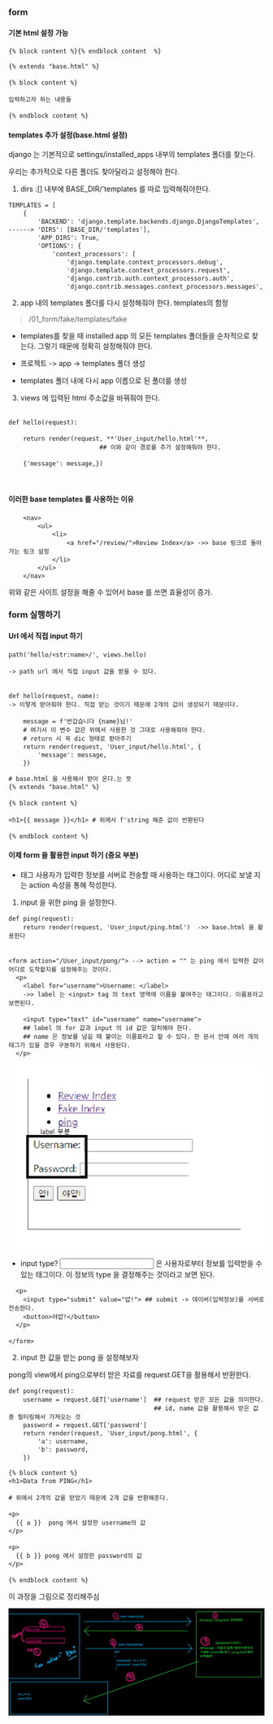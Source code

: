 ### form


#### 기본 html 설정 가능


```
{% block content %}{% endblock content  %}
```


```
{% extends "base.html" %} 

{% block content %}

입력하고자 하는 내용들

{% endblock content %}
```

#### templates 추가 설정(base.html 설정)

django 는 기본적으로 settings/installed_apps 내부의 templates 폴더를 찾는다.

우리는 추가적으로 다른 폴더도 찾아달라고 설정해야 한다.

1. dirs :[] 내부에 BASE_DIR/'templates 를 따로 입력해줘야한다.

```
TEMPLATES = [
    {
        'BACKEND': 'django.template.backends.django.DjangoTemplates',
------> 'DIRS': [BASE_DIR/'templates'],
        'APP_DIRS': True,
        'OPTIONS': {
            'context_processors': [
                'django.template.context_processors.debug',
                'django.template.context_processors.request',
                'django.contrib.auth.context_processors.auth',
                'django.contrib.messages.context_processors.messages',

```

2. app 내의 templates 폴더를 다시 설정해줘야 한다. templates의 함정

> /01_form/fake/templates/fake 

-  templates를 찾을 때 installed app 의 모든 templates 폴더들을 순차적으로 찾는다. 그렇기 때문에 정확히 설정해줘야 한다.

- 프로젝트 -> app -> templates 폴더 생성

- templates 폴더 내에 다시 app 이름으로 된 폴더를 생성


3. views 에 입력된 html 주소값을 바꿔줘야 한다.

```

def hello(request):
    
    return render(request, **'User_input/hello.html'**, 
                         ## 이와 같이 경로를 추가 설정해줘야 한다.
    
    {'message': message,})



```


#### 이러한 base templates 를 사용하는 이유


```
    <nav>
        <ul>
            <li>
                <a href="/review/">Review Index</a> ->> base 링크로 돌아가는 링크 설정
            </li>
        </ul>
    </nav>
```
 
위와 같은 사이트 설정을 해줄 수 있어서 base 를 쓰면 효율성이 증가.



### form 실행하기


#### Url 에서 직접 input 하기

```
path('hello/<str:name>/', views.hello) 

-> path url 에서 직접 input 값을 받을 수 있다.


def hello(request, name): 
-> 이렇게 받아줘야 한다. 직접 받는 것이기 때문에 2개의 값이 생성되기 때문이다.

    message = f'반갑습니다 {name}님!' 
    # 여기서 이 변수 값은 위에서 사용한 것 그대로 사용해줘야 한다. 
    # return 시 꼭 dic 형태로 받아주기
    return render(request, 'User_input/hello.html', {
        'message': message,
    })
```


```
# base.html 을 사용해서 받아 온다.는 뜻
{% extends "base.html" %}

{% block content %}

<h1>{{ message }}</h1> # 위에서 f'string 해준 값이 반환된다

{% endblock content %}

```


#### 이제 form 을 활용한 input 하기 (중요 부분)

- <form> 태그
    사용자가 입력한 정보를 서버로 전송할 때 사용하는 태그이다. 어디로 보낼 지는 action 속성을 통해 작성한다.

1. input 을 위한 ping 을 설정한다.

```
def ping(request):
    return render(request, 'User_input/ping.html')  ->> base.html 을 활용한다


<form action="/User_input/pong/"> --> action = "" 는 ping 에서 입력한 값이 어디로 도착할지를 설정해주는 것이다.
  <p>
    <label for="username">Username: </label>  
    ->> label 는 <input> tag 의 text 영역에 이름을 붙여주는 태그이다. 이름표라고 보면된다.

    <input type="text" id="username" name="username">  
    ## label 의 for 값과 input 의 id 값은 일치해야 한다.
    ## name 은 정보를 넘길 때 붙이는 이름표라고 할 수 있다. 한 문서 안에 여러 개의 태그가 있을 경우 구분하기 위해서 사용된다.
  </p>
```

![label 이미지](image-1.png)


- input type?
    <input> 은 사용자로부터 정보를 입력받을 수 있는 태그이다.
    이 정보의 type 을 결정해주는 것이라고 보면 된다.

```
  <p>
    <input type="submit" value="얍!"> ## submit -> 데이버(입력정보)를 서버로 전송한다.
    <button>야얍!</button>
  </p>
  
</form>
```

2. input 한 값을 받는 pong 을 설정해보자

pong의 view에서 ping으로부터 받은 자료를 request.GET을 활용해서 반환한다.
```
def pong(request):
    username = request.GET['username']  ## request 받은 모든 값을 의미한다. 
                                        ## id, name 값을 활용해서 받은 값 중 필터링해서 가져오는 것
    password = request.GET['password']
    return render(request, 'User_input/pong.html', {
        'a': username,
        'b': password,
    })
```


```
{% block content %}
<h1>Data from PING</h1>

# 위에서 2개의 값을 받았기 때문에 2개 값을 반환해준다.

<p>
  {{ a }}  pong 에서 설정한 username의 값
</p> 

<p>
  {{ b }} pong 에서 설정한 password의 값
</p>

{% endblock content %}

```


이 과정을 그림으로 정리해주심

![form 의 input 과 반환 과정](image-2.png)